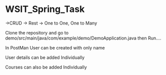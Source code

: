 # WSIT_Spring_Task
->CRUD
-> Rest
-> One to One, One to Many

Clone the repository and go to demo/src/main/java/com/example/demo/DemoApplication.java
then Run....

In PostMan User can be created with only name 

User details can be added Individually

Courses can also be added Individually 
